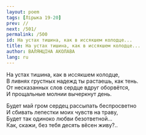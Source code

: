 ```yaml
---
layout: poem
tags: [Лірыка 19-20]
prev: //
next: /501/
permalink: /500
id: На устах тишина, как в иссякшем колодце...
title: На устах тишина, как в иссякшем колодце...
author: ВАЛЯНЦІНА АКОЛАВА
lang: ru
---
```



На устах тишина, как в иссякшем колодце,  
В ливнях грустных надежд ты растаешь, как тень.  
От несказанных слов сердце вдруг оборвётся,  
И прощальные молнии вычеркнут день.

Будет май гром сердец рассыпать беспросветно  
И сбивать лепестки моих чувств на траву,  
Будет так одиноко любви безответной...  
Как, скажи, без тебя десять вёсен живу?..
